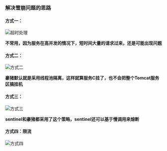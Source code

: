 ### 解决雪崩问题的思路



#### 方式一：

![超时处理](E:\笔记整理\微服务技术\sentinel\图解\超时处理.png)

**不常用，因为服务在高并发的情况下，短时间大量的请求过来，还是可能出现问题**







#### 方式二：

![方式二](E:\笔记整理\微服务技术\sentinel\图解\方式二.png)

**豪猪默认就是采用线程池隔离，这样就算服务C挂了，也不会把整个Tomcat服务区搞挂机**





#### 方式三：

![方式三](E:\笔记整理\微服务技术\sentinel\图解\方式三.png)

**sentinel和豪猪都采用了这个策略，sentinel还可以基于慢调用来熔断**



#### 方式四：限流

![方式四](E:\笔记整理\微服务技术\sentinel\图解\方式四.png)